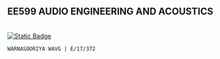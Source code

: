 ## EE599 AUDIO ENGINEERING AND ACOUSTICS 
<br>
<a href="https://github.com/vanowarna/audEng/wiki"><img alt="Static Badge" src="https://img.shields.io/badge/VIEW_Portfolio-blue?style=for-the-badge"></a>⠀⠀

```WARNASOORIYA WAVG | E/17/372```
